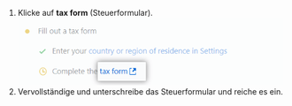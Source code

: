 1. Klicke auf **tax form** (Steuerformular). ![Link zum Ausfüllen des Steuerformulars](/assets/images/help/sponsors/tax-form-link.png)
2. Vervollständige und unterschreibe das Steuerformular und reiche es ein.
